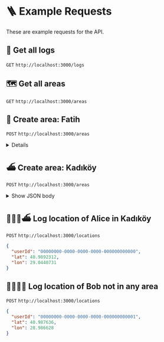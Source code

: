 # 🪜 Example Requests

These are example requests for the API.

## 📡 Get all logs

`GET` `http://localhost:3000/logs`

## 🗺️ Get all areas

`GET` `http://localhost:3000/areas`

## 🕌 Create area: Fatih

`POST` `http://localhost:3000/areas`

<details>
<sumary> Show JSON body </summary>

```json
{
  "name": "Fatih",
  "boundary": [
    {
      "lat": 41.03894731725734,
      "lon": 28.94113132097553
    },
    {
      "lat": 41.021302364044004,
      "lon": 28.9264504981673
    },
    {
      "lat": 40.989151165667465,
      "lon": 28.920282704723775
    },
    {
      "lat": 40.99032784473326,
      "lon": 28.9255557600695
    },
    {
      "lat": 41.00154965911398,
      "lon": 28.93670119652441
    },
    {
      "lat": 40.99764956552221,
      "lon": 28.94089407444295
    },
    {
      "lat": 40.99801011105592,
      "lon": 28.95336092180966
    },
    {
      "lat": 41.002354380003055,
      "lon": 28.950242152452972
    },
    {
      "lat": 41.00262726608804,
      "lon": 28.95862837640402
    },
    {
      "lat": 41.001815290754706,
      "lon": 28.975757056814928
    },
    {
      "lat": 41.006880263664215,
      "lon": 28.986283259273648
    },
    {
      "lat": 41.015646968804106,
      "lon": 28.98629138371419
    },
    {
      "lat": 41.01691167447038,
      "lon": 28.972392100994853
    },
    {
      "lat": 41.021521455130056,
      "lon": 28.96245405670021
    },
    {
      "lat": 41.03117929513627,
      "lon": 28.950468811339874
    },
    {
      "lat": 41.03894731725734,
      "lon": 28.94113132097553
    }
  ]
}
```

</details>

## ⛴️ Create area: Kadıköy

`POST` `http://localhost:3000/areas`

<details>
<summary> Show JSON body </summary>

```json
{
  "name": "Kadıköy",
  "boundary": [
    {
      "lat": 40.99739228147985,
      "lon": 29.022587077418677
    },
    {
      "lat": 40.99326824626053,
      "lon": 29.02401101664401
    },
    {
      "lat": 40.989239271092885,
      "lon": 29.01852913834483
    },
    {
      "lat": 40.97979719428349,
      "lon": 29.021926733739576
    },
    {
      "lat": 40.98009289536219,
      "lon": 29.028703599438074
    },
    {
      "lat": 40.983435823175085,
      "lon": 29.032878142309045
    },
    {
      "lat": 40.98146858144122,
      "lon": 29.037296099014725
    },
    {
      "lat": 40.9750776907936,
      "lon": 29.039903405888367
    },
    {
      "lat": 40.969368491657946,
      "lon": 29.03638304767594
    },
    {
      "lat": 40.96740315638817,
      "lon": 29.041595542330015
    },
    {
      "lat": 40.9707521304143,
      "lon": 29.048629650455155
    },
    {
      "lat": 40.9638624035544,
      "lon": 29.058922057735828
    },
    {
      "lat": 40.96376286131681,
      "lon": 29.068042488766395
    },
    {
      "lat": 40.95815449062022,
      "lon": 29.072863480437775
    },
    {
      "lat": 40.955100476680144,
      "lon": 29.08159734013219
    },
    {
      "lat": 40.963413348749015,
      "lon": 29.09399457332492
    },
    {
      "lat": 40.966467671741555,
      "lon": 29.09786065977883
    },
    {
      "lat": 40.986376157298935,
      "lon": 29.08652454238282
    },
    {
      "lat": 40.99670109188057,
      "lon": 29.063989558547576
    },
    {
      "lat": 41.00316097644378,
      "lon": 29.03887415654259
    },
    {
      "lat": 40.99739228147985,
      "lon": 29.022587077418677
    }
  ]
}
```

</details>

## 👩🏻‍💼⛴️ Log location of Alice in Kadıköy

`POST` `http://localhost:3000/locations`

```json
{
  "userId": "00000000-0000-0000-0000-000000000000",
  "lat": 40.9892312,
  "lon": 29.0440731
}
```

## 👨🏻‍🔧🌊 Log location of Bob not in any area

`POST` `http://localhost:3000/locations`

```json
{
  "userId": "00000000-0000-0000-0000-000000000001",
  "lat": 40.987636,
  "lon": 28.986628
}
```
